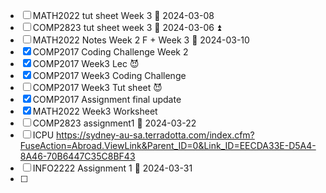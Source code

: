 - [ ] MATH2022 tut sheet Week 3 📅 2024-03-08
- [ ] COMP2823 tut sheet week 3 📅 2024-03-06 ⏫ 
- [ ] MATH2022 Notes Week 2 F + Week 3 📅 2024-03-10
- [x] COMP2017 Coding Challenge Week 2
- [x] COMP2017 Week3 Lec 😈
- [x] COMP2017 Week3 Coding Challenge
- [ ] COMP2017 Week3 Tut sheet 😈
- [x] COMP2017 Assignment final update
- [x] MATH2022 Week3 Worksheet
- [ ] COMP2823 assignment1  📅 2024-03-22
- [ ] ICPU https://sydney-au-sa.terradotta.com/index.cfm?FuseAction=Abroad.ViewLink&Parent_ID=0&Link_ID=EECDA33E-D5A4-8A46-70B6447C35C8BF43
- [ ] INFO2222 Assignment 1 📅 2024-03-31
- [ ] 